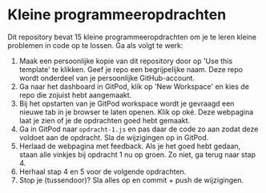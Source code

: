 # Kleine programmeeropdrachten

Dit repository bevat 15 kleine programmeeropdrachten om je te leren kleine problemen in code op te lossen. Ga als volgt te werk:

1.  Maak een persoonlijke kopie van dit repository door op 'Use this template' te klikken. Geef je repo een begrijpelijke naam. Deze repo wordt onderdeel van je persoonlijke GitHub-account.
2.  Ga naar het dashboard in GitPod, klik op 'New Workspace' en kies de repo die zojuist hebt aangemaakt.
3.  Bij het opstarten van je GitPod workspace wordt je gevraagd een nieuwe tab in je browser te laten openen. Klik op oké. Deze webpagina laat je zien of je de opdrachten goed hebt gemaakt.
4.  Ga in GitPod naar `opdracht-1.js` en pas daar de code zo aan zodat deze voldoet aan de opdracht. Sla de wijzigingen op in GitPod.
5.  Herlaad de webpagina met feedback. Als je het goed hebt gedaan, staan alle vinkjes bij opdracht 1 nu op groen. Zo niet, ga terug naar stap 4.
6.  Herhaal stap 4 en 5 voor de volgende opdrachten.
7.  Stop je (tussendoor)? Sla alles op en commit + push de wijzigingen.
